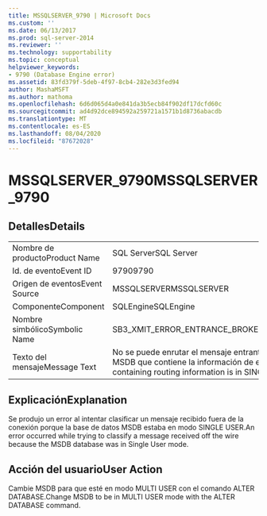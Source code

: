 ```yaml
---
title: MSSQLSERVER_9790 | Microsoft Docs
ms.custom: ''
ms.date: 06/13/2017
ms.prod: sql-server-2014
ms.reviewer: ''
ms.technology: supportability
ms.topic: conceptual
helpviewer_keywords:
- 9790 (Database Engine error)
ms.assetid: 83fd379f-5deb-4f97-8cb4-282e3d3fed94
author: MashaMSFT
ms.author: mathoma
ms.openlocfilehash: 6d6d065d4a0e841da3b5ecb84f902df17dcfd60c
ms.sourcegitcommit: ad4d92dce894592a259721a1571b1d8736abacdb
ms.translationtype: MT
ms.contentlocale: es-ES
ms.lasthandoff: 08/04/2020
ms.locfileid: "87672028"
---
```

# <a name="mssqlserver_9790"></a><span data-ttu-id="a506f-102">MSSQLSERVER_9790</span><span class="sxs-lookup"><span data-stu-id="a506f-102">MSSQLSERVER_9790</span></span>
    
## <a name="details"></a><span data-ttu-id="a506f-103">Detalles</span><span class="sxs-lookup"><span data-stu-id="a506f-103">Details</span></span>  
  
|||  
|-|-|  
|<span data-ttu-id="a506f-104">Nombre de producto</span><span class="sxs-lookup"><span data-stu-id="a506f-104">Product Name</span></span>|<span data-ttu-id="a506f-105">SQL Server</span><span class="sxs-lookup"><span data-stu-id="a506f-105">SQL Server</span></span>|  
|<span data-ttu-id="a506f-106">Id. de evento</span><span class="sxs-lookup"><span data-stu-id="a506f-106">Event ID</span></span>|<span data-ttu-id="a506f-107">9790</span><span class="sxs-lookup"><span data-stu-id="a506f-107">9790</span></span>|  
|<span data-ttu-id="a506f-108">Origen de eventos</span><span class="sxs-lookup"><span data-stu-id="a506f-108">Event Source</span></span>|<span data-ttu-id="a506f-109">MSSQLSERVER</span><span class="sxs-lookup"><span data-stu-id="a506f-109">MSSQLSERVER</span></span>|  
|<span data-ttu-id="a506f-110">Componente</span><span class="sxs-lookup"><span data-stu-id="a506f-110">Component</span></span>|<span data-ttu-id="a506f-111">SQLEngine</span><span class="sxs-lookup"><span data-stu-id="a506f-111">SQLEngine</span></span>|  
|<span data-ttu-id="a506f-112">Nombre simbólico</span><span class="sxs-lookup"><span data-stu-id="a506f-112">Symbolic Name</span></span>|<span data-ttu-id="a506f-113">SB3_XMIT_ERROR_ENTRANCE_BROKER_SINGLE_USER</span><span class="sxs-lookup"><span data-stu-id="a506f-113">SB3_XMIT_ERROR_ENTRANCE_BROKER_SINGLE_USER</span></span>|  
|<span data-ttu-id="a506f-114">Texto del mensaje</span><span class="sxs-lookup"><span data-stu-id="a506f-114">Message Text</span></span>|<span data-ttu-id="a506f-115">No se puede enrutar el mensaje entrante.</span><span class="sxs-lookup"><span data-stu-id="a506f-115">Unable to route the incoming message.</span></span> <span data-ttu-id="a506f-116">La base de datos del sistema MSDB que contiene la información de enrutamiento está en modo SINGLE USER.</span><span class="sxs-lookup"><span data-stu-id="a506f-116">The system database MSDB containing routing information is in SINGLE USER mode.</span></span>|  
  
## <a name="explanation"></a><span data-ttu-id="a506f-117">Explicación</span><span class="sxs-lookup"><span data-stu-id="a506f-117">Explanation</span></span>  
 <span data-ttu-id="a506f-118">Se produjo un error al intentar clasificar un mensaje recibido fuera de la conexión porque la base de datos MSDB estaba en modo SINGLE USER.</span><span class="sxs-lookup"><span data-stu-id="a506f-118">An error occurred while trying to classify a message received off the wire because the MSDB database was in Single User mode.</span></span>  
  
## <a name="user-action"></a><span data-ttu-id="a506f-119">Acción del usuario</span><span class="sxs-lookup"><span data-stu-id="a506f-119">User Action</span></span>  
 <span data-ttu-id="a506f-120">Cambie MSDB para que esté en modo MULTI USER con el comando ALTER DATABASE.</span><span class="sxs-lookup"><span data-stu-id="a506f-120">Change MSDB to be in MULTI USER mode with the ALTER DATABASE command.</span></span>  
  
  
